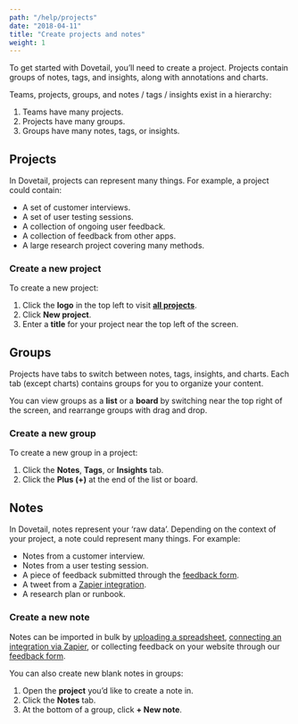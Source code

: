 ```yaml
---
path: "/help/projects"
date: "2018-04-11"
title: "Create projects and notes"
weight: 1
---
```


To get started with Dovetail, you’ll need to create a project. Projects contain groups of notes, tags, and insights, along with annotations and charts.

Teams, projects, groups, and notes / tags / insights exist in a hierarchy:

1.  Teams have many projects.
1.  Projects have many groups.
1.  Groups have many notes, tags, or insights.

## Projects

In Dovetail, projects can represent many things. For example, a project could contain:

* A set of customer interviews.
* A set of user testing sessions.
* A collection of ongoing user feedback.
* A collection of feedback from other apps.
* A large research project covering many methods.

### Create a new project

To create a new project:

1.  Click the **logo** in the top left to visit **[all projects](/projects)**.
1.  Click **New project**.
1.  Enter a **title** for your project near the top left of the screen.

## Groups

Projects have tabs to switch between notes, tags, insights, and charts. Each tab (except charts) contains groups for you to organize your content.

You can view groups as a **list** or a **board** by switching near the top right of the screen, and rearrange groups with drag and drop.

### Create a new group

To create a new group in a project:

1.  Click the **Notes**, **Tags**, or **Insights** tab.
1.  Click the **Plus (+)** at the end of the list or board.

## Notes

In Dovetail, notes represent your ‘raw data’. Depending on the context of your project, a note could represent many things. For example:

* Notes from a customer interview.
* Notes from a user testing session.
* A piece of feedback submitted through the [feedback form](/help/form-customize).
* A tweet from a [Zapier integration](/help/zapier).
* A research plan or runbook.

### Create a new note

Notes can be imported in bulk by [uploading a spreadsheet](/help/spreadsheet), [connecting an integration via Zapier](/help/zapier), or collecting feedback on your website through our [feedback form](/help/form-customize).

You can also create new blank notes in groups:

1.  Open the **project** you’d like to create a note in.
1.  Click the **Notes** tab.
1.  At the bottom of a group, click **+ New note**.
